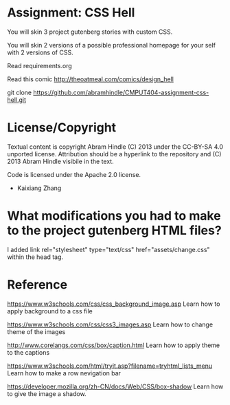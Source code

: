 Assignment: CSS Hell
====================

You will skin 3 project gutenberg stories with custom CSS.

You will skin 2 versions of a possible professional homepage for your
self with 2 versions of CSS.

Read requirements.org

Read this comic http://theoatmeal.com/comics/design_hell

git clone https://github.com/abramhindle/CMPUT404-assignment-css-hell.git

License/Copyright
=================

Textual content is copyright Abram Hindle (C) 2013 under the CC-BY-SA
4.0 unported license. Attribution should be a hyperlink to the
repository and (C) 2013 Abram Hindle visibile in the text.

Code is licensed under the Apache 2.0 license.

* Kaixiang Zhang

What modifications you had to make to the project gutenberg HTML files?
========================

I added link rel="stylesheet" type="text/css" href="assets/change.css" within the head tag.

Reference
========================

https://www.w3schools.com/css/css_background_image.asp Learn how to apply background to a css file

https://www.w3schools.com/css/css3_images.asp Learn how to change theme of the images

http://www.corelangs.com/css/box/caption.html Learn how to apply theme to the captions

https://www.w3schools.com/html/tryit.asp?filename=tryhtml_lists_menu Learn how to make a row nevigation bar

https://developer.mozilla.org/zh-CN/docs/Web/CSS/box-shadow Learn how to give the image a shadow.
